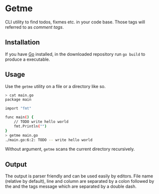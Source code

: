 # Getme

CLI utility to find todos, fixmes etc. in your code base. Those tags will referred to
as *comment tags*.

## Installation

If you have [Go](https://go.dev/dl/) installed, in the downloaded repository run `go build`
to produce a executable.

## Usage

Use the `getme` utility on a file or a directory like so.

```sh
> cat main.go
package main

import "fmt"

func main() {
    // TODO write hello world
	fmt.Println("")
}
> getme main.go
./main.go:6:2: TODO -- write hello world
```

Without argument, `getme` scans the current directory recursively.

## Output

The output is parser friendly and can be used easily by editors. File name (relative
by default), line and column are separated by a colon followed by the 
and the tags message which are separated by a double dash.
